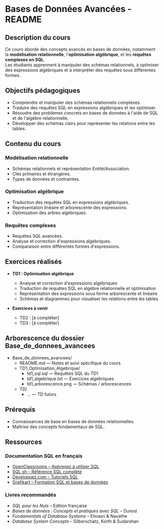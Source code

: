 # Bases de Données Avancées - README

## Description du cours

Ce cours aborde des concepts avancés en bases de données, notamment la **modélisation relationnelle**, l'**optimisation algébrique**, et les **requêtes complexes en SQL**.  
Les étudiants apprennent à manipuler des schémas relationnels, à optimiser des expressions algébriques et à interpréter des requêtes sous différentes formes.

## Objectifs pédagogiques

- Comprendre et manipuler des schémas relationnels complexes.
- Traduire des requêtes SQL en expressions algébriques et les optimiser.
- Résoudre des problèmes concrets en bases de données à l'aide de SQL et de l'algèbre relationnelle.
- Développer des schémas clairs pour représenter les relations entre les tables.

## Contenu du cours

### Modélisation relationnelle
- Schémas relationnels et représentation Entité/Association.
- Clés primaires et étrangères.
- Types de données et contraintes.

### Optimisation algébrique
- Traduction des requêtes SQL en expressions algébriques.
- Représentation linéaire et arborescente des expressions.
- Optimisation des arbres algébriques.

### Requêtes complexes
- Requêtes SQL avancées.
- Analyse et correction d'expressions algébriques.
- Comparaison entre différentes formes d'expressions.

## Exercices réalisés

- **TD1 : Optimisation algébrique**
  - Analyse et correction d'expressions algébriques
  - Traduction de requêtes SQL en algèbre relationnelle et optimisation
  - Représentation des expressions sous forme arborescente et linéaire
  - Schémas et diagrammes pour visualiser les relations entre les tables

- **Exercices à venir**
  - TD2 : [à compléter]
  - TD3 : [à compléter]

## Arborescence du dossier Base_de_donnees_avancees

- Base_de_donnees_avancees/
  - README.md — Notes et suivi spécifique du cours
  - TD1_Optimisation_Algebrique/
    - td1_sql.sql — Requêtes SQL du TD1
    - td1_algebrique.txt — Exercices algébriques
    - td1_arborescence.png — Schémas / arborescences
  - TD/
    - ... — TD futurs

## Prérequis

- Connaissances de base en bases de données relationnelles.
- Maîtrise des concepts fondamentaux de SQL.

## Ressources

### Documentation SQL en français
- [OpenClassrooms – Apprenez à utiliser SQL](https://openclassrooms.com/fr/courses/6204541-apprenez-a-utiliser-sql)
- [SQL.sh – Référence SQL complète](https://sql.sh/)
- [Developpez.com – Tutoriels SQL](https://sql.developpez.com/)
- [Grafikart – Formation SQL et bases de données](https://grafikart.fr/formations/apprendre-sql)

### Livres recommandés
- *SQL pour les Nuls* – Edition française
- *Bases de données : Concepts et pratiques avec SQL* – Dunod
- *Fundamentals of Database Systems* – Elmasri & Navathe
- *Database System Concepts* – Silberschatz, Korth & Sudarshan


